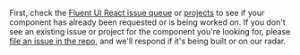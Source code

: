 First, check the [Fluent UI React issue queue](https://github.com/microsoft/fluentui/issues) or [projects](https://github.com/microsoft/fluentui/projects) to see if your component has already been requested or is being worked on. If you don't see an existing issue or project for the component you're looking for, please [file an issue in the repo](https://github.com/microsoft/fluentui/issues), and we'll respond if it's being built or on our radar.
